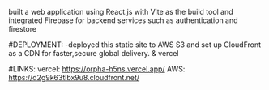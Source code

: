 built a web application using React.js with Vite as the build tool and integrated Firebase for backend services such as authentication and firestore

#DEPLOYMENT:
-deployed this static site to AWS S3 and set up CloudFront as a CDN for faster,secure global delivery.
& vercel

#LINKS:
vercel: https://orpha-h5ns.vercel.app/
AWS: https://d2g9k63tlbx9u8.cloudfront.net/
